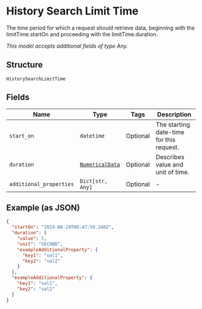 
# History Search Limit Time

The time period for which a request should retrieve data, beginning with the limitTime.startOn and proceeding with the limitTime.duration.

*This model accepts additional fields of type Any.*

## Structure

`HistorySearchLimitTime`

## Fields

| Name | Type | Tags | Description |
|  --- | --- | --- | --- |
| `start_on` | `datetime` | Optional | The starting date-time for this request. |
| `duration` | [`NumericalData`](../../doc/models/numerical-data.md) | Optional | Describes value and unit of time. |
| `additional_properties` | `Dict[str, Any]` | Optional | - |

## Example (as JSON)

```json
{
  "startOn": "2019-08-29T00:47:59.240Z",
  "duration": {
    "value": 5,
    "unit": "SECOND",
    "exampleAdditionalProperty": {
      "key1": "val1",
      "key2": "val2"
    }
  },
  "exampleAdditionalProperty": {
    "key1": "val1",
    "key2": "val2"
  }
}
```

